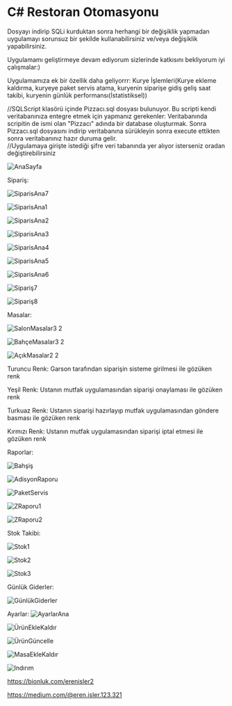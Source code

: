 # C# Restoran Otomasyonu
Dosyayı indirip SQLi kurduktan sonra herhangi bir değişiklik yapmadan uygulamayı sorunsuz bir şekilde kullanabilirsiniz ve/veya değişiklik yapabilirsiniz.

Uygulamamı geliştirmeye devam ediyorum sizlerinde katkısını bekliyorum iyi çalışmalar:)

Uygulamamıza ek bir özellik daha geliyorrr:
Kurye İşlemleri(Kurye ekleme kaldırma, kuryeye paket servis atama, kuryenin siparişe gidiş geliş saat takibi, kuryenin günlük performansı(İstatistiksel))

//SQLScript klasörü içinde Pizzacı.sql dosyası bulunuyor. Bu scripti kendi veritabanınıza entegre etmek için yapmanız gerekenler: Veritabanında scripitin de ismi olan "Pizzacı" adında bir database oluşturmak. Sonra Pizzacı.sql dosyasını indirip veritabanına sürükleyin sonra execute ettikten sonra veritabanınız hazır duruma gelir.  
//Uygulamaya girişte istediği şifre veri tabanında yer alıyor isterseniz oradan değiştirebilirsiniz

![AnaSayfa](https://github.com/merenisler/Restoran-Otomasyonu/assets/142229251/82b48c3f-5687-41c5-ab8f-f017dfe04cae)


Sipariş:

![SiparisAna7](https://github.com/merenisler/Restoran-Otomasyonu/assets/142229251/78e68f66-d14c-4f7e-ab65-8ab70a4f155f)

![SiparisAna1](https://github.com/merenisler/Restoran-Otomasyonu/assets/142229251/504f867d-144a-419b-b243-227c0e70130e)

![SiparisAna2](https://github.com/merenisler/Restoran-Otomasyonu/assets/142229251/94081bb1-7ba4-4e45-aea4-943aa8b60a29)

![SiparisAna3](https://github.com/merenisler/Restoran-Otomasyonu/assets/142229251/74f1048f-13db-4f29-8603-074338d2c3e2)

![SiparisAna4](https://github.com/merenisler/Restoran-Otomasyonu/assets/142229251/85637b35-7a6c-40f1-8f5c-62736e51cc5b)

![SiparisAna5](https://github.com/merenisler/Restoran-Otomasyonu/assets/142229251/09049d7b-ea6c-4e2f-a91b-1dbeb94d8d96)

![SiparisAna6](https://github.com/merenisler/Restoran-Otomasyonu/assets/142229251/2c29517d-a511-445a-9aa1-de5826178cdf)

![Sipariş7](https://github.com/merenisler/Restoran-Otomasyonu/assets/142229251/8bad0c16-4d47-4003-938f-f47c28284cc3)

![Sipariş8](https://github.com/merenisler/Restoran-Otomasyonu/assets/142229251/90add1b9-942a-4057-b14d-d8f24fa8e33f)


Masalar:

![SalonMasalar3 2](https://github.com/merenisler/Restoran-Otomasyonu/assets/142229251/95de4986-646c-4814-bd56-c20446b694db)

![BahçeMasalar3 2](https://github.com/merenisler/Restoran-Otomasyonu/assets/142229251/b9275bfe-1a04-4660-aa69-aa67f7b13b7f)

![AçıkMasalar2 2](https://github.com/merenisler/Restoran-Otomasyonu/assets/142229251/3fbe4522-72c8-4275-a4a4-79ff1cf70e2f)


Turuncu Renk: Garson tarafından siparişin sisteme girilmesi ile gözüken renk

Yeşil Renk: Ustanın mutfak uygulamasından siparişi onaylaması ile gözüken renk

Turkuaz Renk: Ustanın siparişi hazırlayıp mutfak uygulamasından göndere basması ile gözüken renk

Kırmızı Renk: Ustanın mutfak uygulamasından siparişi iptal etmesi ile gözüken renk



Raporlar:

![Bahşiş](https://github.com/merenisler/Restoran-Otomasyonu/assets/142229251/662dd6d5-5868-42ef-8b21-730a863cb7db)

![AdisyonRaporu](https://github.com/merenisler/Restoran-Otomasyonu/assets/142229251/55a9c9da-0f74-4e0d-a2a3-a6fbf5b2a562)

![PaketServis](https://github.com/merenisler/Restoran-Otomasyonu/assets/142229251/b78ca10a-6e5b-433c-b500-8dde75e03e02)

![ZRaporu1](https://github.com/merenisler/Restoran-Otomasyonu/assets/142229251/17fc60e2-1fb3-4973-afa7-47a42bf93c4d)

![ZRaporu2](https://github.com/merenisler/Restoran-Otomasyonu/assets/142229251/00e631de-038a-46d5-b6ee-d4adfe778c70)


Stok Takibi:

![Stok1](https://github.com/merenisler/Restoran-Otomasyonu/assets/142229251/317e1ec2-9b68-4398-932e-ed01415b200f)

![Stok2](https://github.com/merenisler/Restoran-Otomasyonu/assets/142229251/d55baabe-efcc-4317-ab87-cbed730ea78c)

![Stok3](https://github.com/merenisler/Restoran-Otomasyonu/assets/142229251/15957629-fdf7-4538-a58f-02fc0d132df6)


Günlük Giderler:

![GünlükGiderler](https://github.com/merenisler/Restoran-Otomasyonu/assets/142229251/d3ca48a8-0863-47c7-bba2-c9c3ec6f6127)


Ayarlar:
![AyarlarAna](https://github.com/merenisler/Restoran-Otomasyonu/assets/142229251/98986d5c-b09b-4576-a8da-f8f3410bf9c1)

![ÜrünEkleKaldır](https://github.com/merenisler/Restoran-Otomasyonu/assets/142229251/8ae29b1f-952f-4905-b37d-e51fa8639e1f)

![ÜrünGüncelle](https://github.com/merenisler/Restoran-Otomasyonu/assets/142229251/7e97aaf7-86f7-4168-a684-e3e2a58b9390)

![MasaEkleKaldır](https://github.com/merenisler/Restoran-Otomasyonu/assets/142229251/db7650d1-478a-4d07-9d33-aa06718d49ae)

![Indırım](https://github.com/merenisler/Restoran-Otomasyonu/assets/142229251/f80bd754-7c25-4eac-9e15-6c9717f3f21f)


https://bionluk.com/erenisler2

https://medium.com/@eren.isler.123.321
